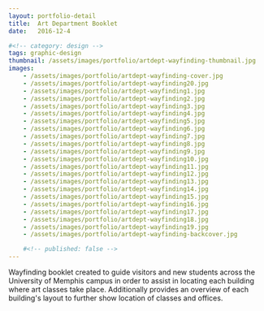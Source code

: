 ```yaml
---
layout: portfolio-detail
title:  Art Department Booklet
date:   2016-12-4

#<!-- category: design -->
tags: graphic-design
thumbnail: /assets/images/portfolio/artdept-wayfinding-thumbnail.jpg
images:
    - /assets/images/portfolio/artdept-wayfinding-cover.jpg
    - /assets/images/portfolio/artdept-wayfinding20.jpg
    - /assets/images/portfolio/artdept-wayfinding1.jpg
    - /assets/images/portfolio/artdept-wayfinding2.jpg
    - /assets/images/portfolio/artdept-wayfinding3.jpg
    - /assets/images/portfolio/artdept-wayfinding4.jpg
    - /assets/images/portfolio/artdept-wayfinding5.jpg
    - /assets/images/portfolio/artdept-wayfinding6.jpg
    - /assets/images/portfolio/artdept-wayfinding7.jpg
    - /assets/images/portfolio/artdept-wayfinding8.jpg
    - /assets/images/portfolio/artdept-wayfinding9.jpg
    - /assets/images/portfolio/artdept-wayfinding10.jpg
    - /assets/images/portfolio/artdept-wayfinding11.jpg
    - /assets/images/portfolio/artdept-wayfinding12.jpg
    - /assets/images/portfolio/artdept-wayfinding13.jpg
    - /assets/images/portfolio/artdept-wayfinding14.jpg
    - /assets/images/portfolio/artdept-wayfinding15.jpg
    - /assets/images/portfolio/artdept-wayfinding16.jpg
    - /assets/images/portfolio/artdept-wayfinding17.jpg
    - /assets/images/portfolio/artdept-wayfinding18.jpg
    - /assets/images/portfolio/artdept-wayfinding19.jpg
    - /assets/images/portfolio/artdept-wayfinding-backcover.jpg

    #<!-- published: false -->
---
```


Wayfinding booklet created to guide visitors and new students across the University of Memphis campus in order to assist in locating each building where art classes take place. Additionally provides an overview of each building's layout to further show location of classes and offices.
